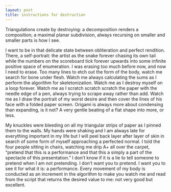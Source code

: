 ```yaml
---
layout: post
title: instructions for destruction
---
```


Triangulations create by destroying: a decomposition renders a composition; a maximal planar subdivision, always recursing on smaller and smaller parts is how I see.

I want to be in that delicate state between obliteration and perfect rendition. There, a self-portrait: the artist as the snake forever chasing its own tail while the numbers on the scoreboard tick forever upwards into some infinite positive space of enumeration. I was erasing too much before now, and now I need to erase. Too many lines to etch out the form of the body, watch me search for bone under flesh. Watch me always calculating the sums as I perform the algorithm for skeletonization. Watch me as I destroy myself on a loop forever. Watch me as I scratch scratch scratch the paper with the needle edge of a pen, always trying to scrape away rather than add. Watch me as I draw the portrait of my worst desire and then cover the lines of his face with a folded paper screen. Origami is always more about condensing than expanding, is it not? A very gentle beating of a flat shape into more, or less. 

My knuckles were bleeding on all my triangular strips of paper as I pinned them to the walls. My hands were shaking and I am always late for everything important in my life but I will peel back layer after layer of skin in search of some form of myself approaching a perfected normal. I told the four people sitting in chairs, watching me drip A+ all over the carpet, “pretend that this is a performance and that this a simply a part of the spectacle of this presentation.” I don’t know if it is a lie to tell someone to pretend when I am not pretending. I don’t want you to pretend. I want you to see it for what it is: a performance. Every movement of my body  is conducted as an increment in the algorithm to make you watch me and read from the script that returns the desired value to me: not very good but excellent.
